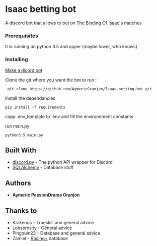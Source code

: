 # Isaac betting bot

A discord bot that allows to bet on [The Binding Of Isaac's](https://store.steampowered.com/app/570660/The_Binding_of_Isaac_Afterbirth/) matches


### Prerequisites

It is running on python 3.5 and upper (maybe lower, who knows)

### Installing
[Make a dicord bot](http://bfy.tw/KVfO)

Clone the git where you want the bot to run :

```
 git clone https://github.com/AymericGranjon/Isaac-betting-bot.git
```

Install the dependancies

```
pip install -f requirements
```

copy .env_template to .env and fill the environement constants

run main.py

```
python3.5 main.py
```

## Built With

* [discord.py](https://discordpy.readthedocs.io/en/rewrite/index.html) - The python API wrapper for Discord
* [SQLAlchemy](https://www.sqlalchemy.org/) - Database stuff

## Authors

* **Aymeric PassionDrama Granjon**

## Thanks to

* Krakenos - Trueskill and general advice
* Lobserosity - General advice
* Pingouin23 - Database and general advice
* Zamiel - [Racing+](https://isaacracing.net) database
